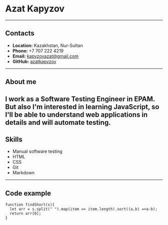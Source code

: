 # Azat Kapyzov
---
## Contacts
- **Location:** Kazakhstan, Nur-Sultan
- **Phone:** +7 707 222 4219
- **Email:** kapyzovazat@gmail.com
- **GitHub:** [azatkapyzov](https://github.com/azatkapyzov/)
---
## About me
I work as a Software Testing Engineer in EPAM. But also I'm interested in learning JavaScript, so I'll be able to understand web applications in details and will automate testing.
---
## Skills
- Manual software testing
- HTML
- CSS
- Git
- Markdown
---
## Code example
```
function findShort(s){
  let arr = s.split(" ").map(item => item.length).sort((a,b) =>a-b);
  return arr[0];
}
```